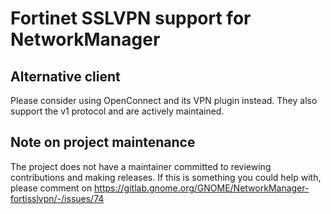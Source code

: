 Fortinet SSLVPN support for NetworkManager
==========================================

Alternative client
------------------

Please consider using OpenConnect and its VPN plugin instead.
They also support the v1 protocol and are actively maintained.

Note on project maintenance
---------------------------

The project does not have a maintainer committed to reviewing contributions
and making releases. If this is something you could help with, please
comment on https://gitlab.gnome.org/GNOME/NetworkManager-fortisslvpn/-/issues/74
